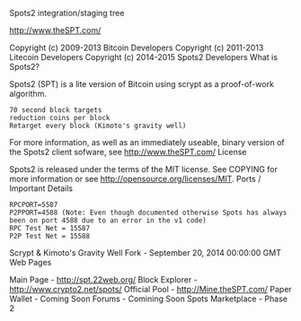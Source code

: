 Spots2 integration/staging tree

http://www.theSPT.com/

Copyright (c) 2009-2013 Bitcoin Developers Copyright (c) 2011-2013 Litecoin Developers Copyright (c) 2014-2015 Spots2 Developers
What is Spots2?

Spots2 (SPT) is a lite version of Bitcoin using scrypt as a proof-of-work algorithm.

    70 second block targets
    reduction coins per block
    Retarget every block (Kimoto's gravity well)

For more information, as well as an immediately useable, binary version of the Spots2 client sofware, see http://www.theSPT.com/
License

Spots2 is released under the terms of the MIT license. See COPYING for more information or see http://opensource.org/licenses/MIT.
Ports / Important Details

    RPCPORT=5587
    P2PPORT=4588 (Note: Even though documented otherwise Spots has always been on port 4588 due to an error in the v1 code)
    RPC Test Net = 15587
    P2P Test Net = 15588

Scrypt & Kimoto's Gravity Well Fork - September 20, 2014 00:00:00 GMT
Web Pages

Main Page - http://spt.22web.org/ Block Explorer - http://www.crypto2.net/spots/ Official Pool - http://Mine.theSPT.com/ Paper Wallet - Coming Soon Forums - Comining Soon Spots Marketplace - Phase 2
